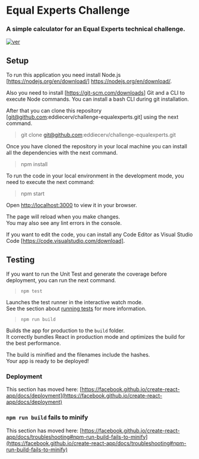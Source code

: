 # Equal Experts Challenge

### A simple calculator for an Equal Experts technical challenge.

[![ver](https://img.shields.io/badge/version-5b8d0fd276b6d288905ed2f63a934e057e8feca2-yellow.svg)](https://github.com/eddiecerv/challenge-equalexperts)
## Setup

To run this application you need install Node.js [https://nodejs.org/en/download/] https://nodejs.org/en/download/. 

Also you need to install [https://git-scm.com/downloads] Git and a CLI to execute Node commands. You can install a bash CLI during git installation.

After that you can clone this repository [git@github.com:eddiecerv/challenge-equalexperts.git] using the next command.

> git clone git@github.com:eddiecerv/challenge-equalexperts.git

Once you have cloned the repository in your local machine you can install all the dependencies with the next command.

> npm install

To run the code in your local environment in the development mode, you need to execute the next command:

> npm start

Open [http://localhost:3000](http://localhost:3000) to view it in your browser.

The page will reload when you make changes.\
You may also see any lint errors in the console.

If you want to edit the code, you can install any Code Editor as Visual Studio Code [https://code.visualstudio.com/download].

## Testing
If you want to run the Unit Test and generate the coverage before deployment, you can run the next command.
> `npm test`

Launches the test runner in the interactive watch mode.\
See the section about [running tests](https://facebook.github.io/create-react-app/docs/running-tests) for more information.

> `npm run build`

Builds the app for production to the `build` folder.\
It correctly bundles React in production mode and optimizes the build for the best performance.

The build is minified and the filenames include the hashes.\
Your app is ready to be deployed!

### Deployment

This section has moved here: [https://facebook.github.io/create-react-app/docs/deployment](https://facebook.github.io/create-react-app/docs/deployment)

### `npm run build` fails to minify

This section has moved here: [https://facebook.github.io/create-react-app/docs/troubleshooting#npm-run-build-fails-to-minify](https://facebook.github.io/create-react-app/docs/troubleshooting#npm-run-build-fails-to-minify)
